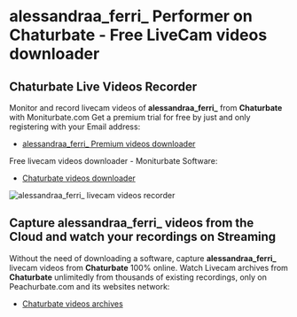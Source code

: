 # alessandraa_ferri_ Performer on Chaturbate - Free LiveCam videos downloader

## Chaturbate Live Videos Recorder

Monitor and record livecam videos of **alessandraa_ferri_** from **Chaturbate** with Moniturbate.com
Get a premium trial for free by just and only registering with your Email address:
* [alessandraa_ferri_ Premium videos downloader](https://moniturbate.com/request-demo-licence-key.html)

Free livecam videos downloader - Moniturbate Software:
* [Chaturbate videos downloader](https://moniturbate.com/moniturbate-download-software.html)

![alessandraa_ferri_ livecam videos recorder](https://peachurnet.com/templates/moniturbate-software.png)


## Capture alessandraa_ferri_ videos from the Cloud and watch your recordings on Streaming

Without the need of downloading a software, capture **alessandraa_ferri_** livecam videos from **Chaturbate** 100% online.
Watch Livecam archives from **Chaturbate** unlimitedly from thousands of existing recordings, only on Peachurbate.com and its websites network:
* [Chaturbate videos archives](https://peachurnet.com/)